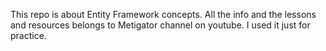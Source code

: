 This repo is about Entity Framework concepts.
All the info and the lessons and resources belongs to Metigator channel on youtube.
I used it just for practice.

